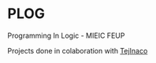 # **PLOG**



Programming In Logic - MIEIC FEUP

Projects done in colaboration with [TejInaco](https://github.com/TejInaco)

